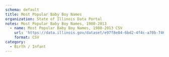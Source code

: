 ```yaml
---
schema: default
title: Most Popular Baby Boy Names
organization: State of Illinois Data Portal
notes: Most Popular Baby Boy Names, 1980-2013
  - name: Most Popular Baby Boy Names, 1980-2013 CSV
    url: 'https://data.illinois.gov/dataset/e97f8e84-6bd2-4f4c-a70b-746628e9b74f/resource/343ea0e4-0770-43fa-aa1d-3224a478aa14/download/data.csv'
    format: CSV
category:
  - Birth / Infant
---
```

